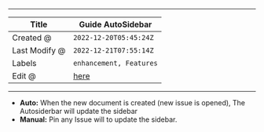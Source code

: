 -----

| Title         | Guide AutoSidebar                                   |
| ------------- | --------------------------------------------------- |
| Created @     | `2022-12-20T05:45:24Z`                              |
| Last Modify @ | `2022-12-21T07:55:14Z`                              |
| Labels        | `enhancement, Features`                             |
| Edit @        | [here](https://github.com/junxnone/twiki/issues/26) |

-----

  - **Auto:** When the new document is created (new issue is opened),
    The Autosiderbar will update the sidebar
  - **Manual:** Pin any Issue will to update the sidebar.
